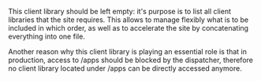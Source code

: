 This client library should be left empty: it's purpose is to list all client libraries that the site requires. This allows to manage flexibly what is to be included in which order, as well as to accelerate the site by concatenating everything into one file.

Another reason why this client library is playing an essential role is that in production, access to /apps should be blocked by the dispatcher, therefore no client library located under /apps can be directly accessed anymore.
